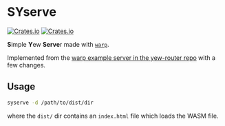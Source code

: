 # SYserve

[![Crates.io](https://img.shields.io/crates/v/index-map.svg)](https://crates.io/crates/syserve)
[![Crates.io](https://img.shields.io/crates/l/syserve.svg)](./LICENSE)

**S**imple **Y**ew **Serve**r made with [`warp`](https://github.com/seanmonstar/warp).

Implemented from the [warp example server in the yew-router repo](https://github.com/yewstack/yew_router/tree/master/examples/servers)
with a few changes.

## Usage

```bash
syserve -d /path/to/dist/dir
```

where the `dist/` dir contains an `index.html` file which loads the WASM file.
